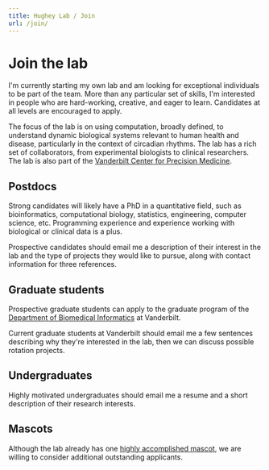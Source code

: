 ```yaml
---
title: Hughey Lab / Join
url: /join/
---
```


# Join the lab

I'm currently starting my own lab and am looking for exceptional individuals to be part of the team. More than any particular set of skills, I'm interested in people who are hard-working, creative, and eager to learn. Candidates at all levels are encouraged to apply.

The focus of the lab is on using computation, broadly defined, to understand dynamic biological systems relevant to human health and disease, particularly in the context of circadian rhythms. The lab has a rich set of collaborators, from experimental biologists to clinical researchers. The lab is also part of the [Vanderbilt Center for Precision Medicine](https://www.vumc.org/cpm).

## Postdocs

Strong candidates will likely have a PhD in a quantitative field, such as bioinformatics, computational biology, statistics, engineering, computer science, etc. Programming experience and experience working with biological or clinical data is a plus.

Prospective candidates should email me a description of their interest in the lab and the type of projects they would like to pursue, along with contact information for three references.

## Graduate students

Prospective graduate students can apply to the graduate program of the [Department of Biomedical Informatics](https://www.vumc.org/dbmi/research-ms-and-phd-program) at Vanderbilt.

Current graduate students at Vanderbilt should email me a few sentences describing why they're interested in the lab, then we can discuss possible rotation projects.

## Undergraduates

Highly motivated undergraduates should email me a resume and a short description of their research interests.

## Mascots

Although the lab already has one [highly accomplished mascot](/people/devi-schwarzbart), we are willing to consider additional outstanding applicants.
